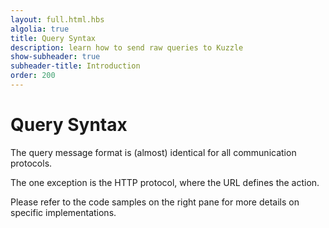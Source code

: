 ```yaml
---
layout: full.html.hbs
algolia: true
title: Query Syntax
description: learn how to send raw queries to Kuzzle
show-subheader: true
subheader-title: Introduction
order: 200
---
```


# Query Syntax

The query message format is (almost) identical for all communication protocols.

The one exception is the HTTP protocol, where the URL defines the action.

Please refer to the code samples on the right pane for more details on specific implementations.
